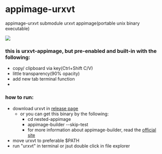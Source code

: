 # appimage-urxvt
appimage-urxvt submodule
urxvt appimage(portable unix binary executable)

![](./urxvt-linux.gif)

### this is urxvt-appimage, but pre-enabled and built-in with the following:

- copy/ clipboard via key(Ctrl+Shift C/V)
- little transparency(90% opacity)
- add new tab terminal function
- 

### how to run:
- download urxvt in [release page](https://github.com/appstew/appimage-urxvt/releases/tag/v1.00)
  - or you can get this binary by the following:
    - cd nested-appimage
    - appimage-builder --skip-test
    - for more information about appimage-builder, read the [official site](https://appimage-builder.readthedocs.io/en/latest/)
- move urxvt to preferable $PATH
- run "urxvt" in terminal or jsut double click in file explorer
